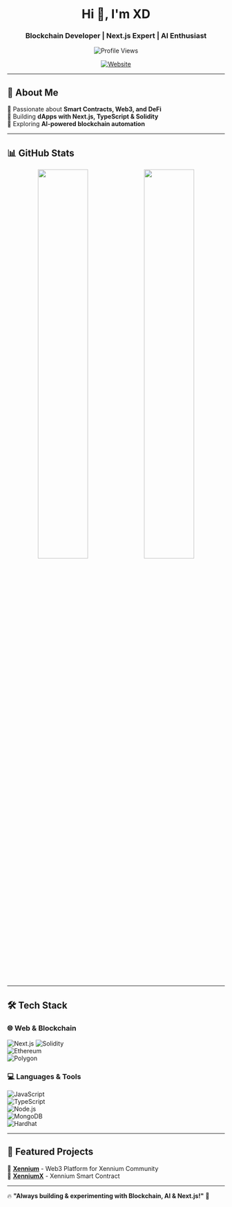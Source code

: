 <!-- Stylish GitHub Profile README -->
<h1 align="center">Hi 👋, I'm XD</h1>
<h3 align="center">Blockchain Developer | Next.js Expert | AI Enthusiast</h3>

<p align="center">
  <img src="https://komarev.com/ghpvc/?username=XD637&label=Profile%20Views&color=blue&style=flat" alt="Profile Views" />
</p>

<p align="center">
  <a href="https://xennium.org"><img src="https://img.shields.io/badge/Website-000000?style=for-the-badge&logo=vercel&logoColor=white" alt="Website"/></a>
</p>

---

## 🚀 About Me  

🔹 Passionate about **Smart Contracts, Web3, and DeFi**  
🔹 Building **dApps with Next.js, TypeScript & Solidity**  
🔹 Exploring **AI-powered blockchain automation**    

---

## 📊 GitHub Stats  
<p align="center">
  <img width="48%" src="https://github-readme-stats.vercel.app/api?username=XD637&show_icons=true&theme=radical" />
  <img width="48%" src="https://github-readme-streak-stats.herokuapp.com/?user=XD637&theme=radical" />
</p>

---

## 🛠 Tech Stack  
### 🌐 **Web & Blockchain** 

![Next.js](https://img.shields.io/badge/Next.js-000000?style=for-the-badge&logo=nextdotjs) 
![Solidity](https://img.shields.io/badge/Solidity-363636?style=for-the-badge&logo=solidity)   
![Ethereum](https://img.shields.io/badge/Ethereum-3C3C3D?style=for-the-badge&logo=ethereum)  
![Polygon](https://img.shields.io/badge/Polygon-8247E5?style=for-the-badge&logo=polygon)  


### 💻 **Languages & Tools**  
![JavaScript](https://img.shields.io/badge/JavaScript-F7DF1E?style=for-the-badge&logo=javascript&logoColor=black)  
![TypeScript](https://img.shields.io/badge/TypeScript-3178C6?style=for-the-badge&logo=typescript&logoColor=white)  
![Node.js](https://img.shields.io/badge/Node.js-339933?style=for-the-badge&logo=nodedotjs)  
![MongoDB](https://img.shields.io/badge/MongoDB-47A248?style=for-the-badge&logo=mongodb&logoColor=white)  
![Hardhat](https://img.shields.io/badge/Hardhat-FFF45D?style=for-the-badge&logo=ethereum&logoColor=black)  

---

## 📌 Featured Projects  
📌 **[Xennium](https://github.com/XD637/xennium.org)** - Web3 Platform for Xennium Community  
📌 **[XenniumX](https://github.com/XD637/xenniumx)** - Xennium Smart Contract  

---


🔥 **"Always building & experimenting with Blockchain, AI & Next.js!"** 🚀  
